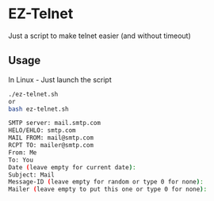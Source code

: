 # EZ-Telnet

Just a script to make telnet easier (and without timeout)

## Usage

In Linux - Just launch the script
```bash
./ez-telnet.sh
or
bash ez-telnet.sh
```
```bash
SMTP server: mail.smtp.com
HELO/EHLO: smtp.com
MAIL FROM: mail@smtp.com
RCPT TO: mailer@smtp.com
From: Me
To: You
Date (leave empty for current date):
Subject: Mail
Message-ID (leave empty for random or type 0 for none):
Mailer (leave empty to put this one or type 0 for none):
```
